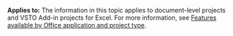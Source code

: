   **Applies to:** The information in this topic applies to document\-level projects and VSTO Add\-in projects for Excel. For more information, see [Features available by Office application and project type](../../vsto/features-available-by-office-application-and-project-type.md).

  